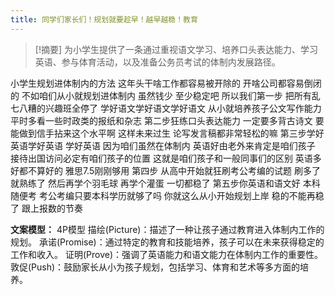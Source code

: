 ```yaml
---
title: 同学们家长们！规划就要趁早！越早越稳！教育 
---
```

 > [!摘要]
为小学生提供了一条通过重视语文学习、培养口头表达能力、学习英语、参与体育活动，以及准备公务员考试的体制内发展路径。

小学生规划进体制内的方法
这年头干啥工作都容易被开除的
开啥公司都容易倒闭的
不如咱们从小就规划进体制内
虽然钱少
至少稳定吧
所以我们第一步
把所有乱七八糟的兴趣班全停了
学好语文学好语文学好语文
从小就培养孩子公文写作能力
平时多看一些时政类的报纸和杂志
第二步狂练口头表达能力
一定要多背古诗文
要能做到信手拈来这个水平啊
这样未来过生
论写发言稿都非常轻松的嘛
第三步学好英语学好英语
学好英语
因为咱们虽然在体制内
英语好由老外来肯定是咱们孩子
接待出国访问必定有咱们孩子的位置
这就是咱们孩子和一般同事们的区别
英语多好都不算好的
雅思7.5刚刚够用
第四步
从高中开始就狂刷考公考编的试题
刷多了就熟练了
然后再学个羽毛球
再学个灌蛋
一切都稳了
第五步你英语和语文好
本科随便考
考公考编只要本科学历就够了吗
你就这么从小开始规划上岸
稳的不能再稳了
跟上报数的节奏

**文案模型：**
4P模型
描绘(Picture)：描述了一种让孩子通过教育进入体制内工作的规划。
承诺(Promise)：通过特定的教育和技能培养，孩子可以在未来获得稳定的工作和收入。
证明(Prove)：强调了英语能力和语文能力在体制内工作的重要性。
敦促(Push)：鼓励家长从小为孩子规划，包括学习、体育和艺术等多方面的培养。
